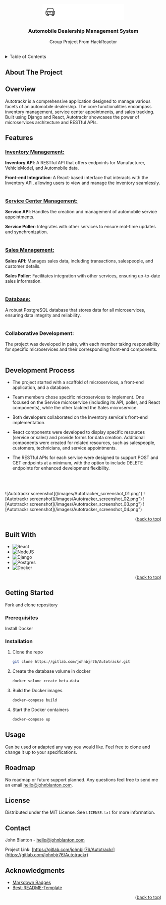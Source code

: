 <a name="readme-top"></a>


<!-- PROJECT LOGO -->
<br />
<div align="center">
  <a href="https://gitlab.com/johnbjr76/Autotrackr">
    <img src="images/autotrackr.png" alt="Logo" height="50">
  </a>

  <h3 align="center">Automobile Dealership Management System</h3>

  <p align="center">
    Group Project From HackReactor
    <br />
    <br />
  </p>
</div>



<!-- TABLE OF CONTENTS -->
<details>
  <summary>Table of Contents</summary>
  <ol>
    <li>
      <a href="#about-the-project">About The Project</a>
      <ul>
        <li><a href="#built-with">Built With</a></li>
      </ul>
    </li>
    <li>
      <a href="#getting-started">Getting Started</a>
      <ul>
        <li><a href="#prerequisites">Prerequisites</a></li>
        <li><a href="#installation">Installation</a></li>
      </ul>
    </li>
    <li><a href="#usage">Usage</a></li>
    <li><a href="#roadmap">Roadmap</a></li>
    <li><a href="#license">License</a></li>
    <li><a href="#contact">Contact</a></li>
    <li><a href="#acknowledgments">Acknowledgments</a></li>
  </ol>
</details>

<!-- ABOUT THE PROJECT -->
## About The Project


## Overview
Autotrackr is a comprehensive application designed to manage various facets of an automobile dealership. The core functionalities encompass inventory management, service center appointments, and sales tracking. Built using Django and React, Autotrackr showcases the power of microservices architecture and RESTful APIs.

## Features
### <ins>Inventory Management:</ins>

**Inventory API**: A RESTful API that offers endpoints for Manufacturer, VehicleModel, and Automobile data.

**Front-end Integration**: A React-based interface that interacts with the Inventory API, allowing users to view and manage the inventory seamlessly.
<br>
<br>
### <ins>Service Center Management:</ins>

**Service API**: Handles the creation and management of automobile service appointments.

**Service Poller**: Integrates with other services to ensure real-time updates and synchronization.
<br>
<br>
### <ins>Sales Management:</ins>

**Sales API**: Manages sales data, including transactions, salespeople, and customer details.

**Sales Poller**: Facilitates integration with other services, ensuring up-to-date sales information.
<br>
<br>
### <ins>Database:</ins> 
A robust PostgreSQL database that stores data for all microservices, ensuring data integrity and reliability.
<br>
<br>
### Collaborative Development:
The project was developed in pairs, with each member taking responsibility for specific microservices and their corresponding front-end components.
<br>
<br>
## Development Process

- The project started with a scaffold of microservices, a front-end application, and a database.

- Team members chose specific microservices to implement. One focused on the Service microservice (including its API, poller, and React components), while the other tackled the Sales microservice.

- Both developers collaborated on the Inventory service's front-end implementation.

- React components were developed to display specific resources (service or sales) and provide forms for data creation. Additional components were created for related resources, such as salespeople, customers, technicians, and service appointments.

- The RESTful APIs for each service were designed to support POST and GET endpoints at a minimum, with the option to include DELETE endpoints for enhanced development flexibility.
<br>
<br>
<br>
![Autotrackr screenshot](/images/Autotracker_screenshot_01.png")
![Autotrackr screenshot](/images/Autotracker_screenshot_02.png")
![Autotrackr screenshot](/images/Autotracker_screenshot_03.png")
![Autotrackr screenshot](/images/Autotracker_screenshot_04.png")

<p align="right">(<a href="#readme-top">back to top</a>)</p>



## Built With


* ![React](https://img.shields.io/badge/react-%2320232a.svg?style=for-the-badge&logo=react&logoColor=%2361DAFB)
* ![NodeJS](https://img.shields.io/badge/node.js-6DA55F?style=for-the-badge&logo=node.js&logoColor=white)
* ![Django](https://img.shields.io/badge/django-%23092E20.svg?style=for-the-badge&logo=django&logoColor=white)
* ![Postgres](https://img.shields.io/badge/postgres-%23316192.svg?style=for-the-badge&logo=postgresql&logoColor=white)
* ![Docker](https://img.shields.io/badge/docker-%230db7ed.svg?style=for-the-badge&logo=docker&logoColor=white)


<p align="right">(<a href="#readme-top">back to top</a>)</p>



<!-- GETTING STARTED -->
## Getting Started

Fork and clone repository

### Prerequisites

Install Docker

### Installation


1. Clone the repo
   ```sh
   git clone https://gitlab.com/johnbjr76/Autotrackr.git
   ```
2. Create the database volume in docker
   ```sh
   docker volume create beta-data
   ```
3. Build the Docker images
   ```sh
   docker-compose build
   ```
4. Start the Docker containers
   ```sh
   docker-compose up
   ```


<!-- USAGE EXAMPLES -->
## Usage

Can be used or adapted any way you would like. Feel free to clone and change it up to your specifications. 


<!-- ROADMAP -->
## Roadmap

No roadmap or future support planned.  Any questions feel free to send me an email hello@johnblanton.com.



<!-- LICENSE -->
## License

Distributed under the MIT License. See `LICENSE.txt` for more information.


<!-- CONTACT -->
## Contact

John Blanton - hello@johnblanton.com

Project Link: [https://gitlab.com/johnbjr76/Autotrackr](https://gitlab.com/johnbjr76/Autotrackr)


<!-- ACKNOWLEDGMENTS -->
## Acknowledgments

* [Markdown Badges](https://github.com/Ileriayo/markdown-badges)
* [Best-README-Template](https://github.com/othneildrew/Best-README-Template)


<p align="right">(<a href="#readme-top">back to top</a>)</p>





